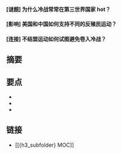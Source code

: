 #### [谜题] 为什么冷战常常在第三世界国家 hot？


#### [影响] 美国和中国如何支持不同的反殖民运动？


#### [连接] 不结盟运动如何试图避免卷入冷战？


## 摘要


## 要点

- 
- 
- 

## 链接

- [[{h3_subfolder} MOC]]
